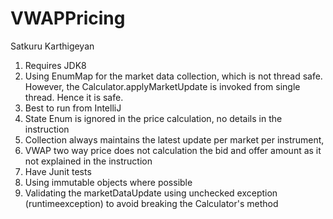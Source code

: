 # VWAPPricing
Satkuru Karthigeyan
1. Requires JDK8
2. Using EnumMap for the market data collection, which is not thread safe. However, the Calculator.applyMarketUpdate is invoked from single thread. Hence it is safe.
3. Best to run from IntelliJ
4. State Enum is ignored in the price calculation, no details in the instruction
5. Collection always maintains the latest update per market per instrument,
6. VWAP two way price does not calculation the bid and offer amount as it not explained in the instruction
7. Have Junit tests
8. Using immutable objects where possible
9. Validating the marketDataUpdate using unchecked exception (runtimeexception) to avoid breaking the Calculator's method
